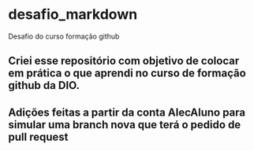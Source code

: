 # desafio_markdown
Desafio do curso formação github

Criei esse  repositório com objetivo de colocar em prática
o que aprendi no curso de formação github da DIO.
-------

Adições feitas a partir da conta AlecAluno 
para simular uma branch nova que terá o pedido de pull request 
--------